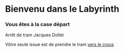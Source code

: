 #  Bienvenu dans le Labyrinth
### Vous êtes à la case départ

Arrêt de tram Jacques Dollet

Vôtre seule issue est de prendre le tram [vers le crous](https://github.com/Yacine-Oussadi/TP_Techmed_Groupe_1_Labyrinth/blob/main/crous.md) 